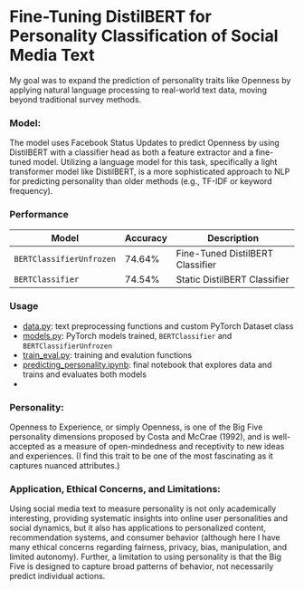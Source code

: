 # Fine-Tuning DistilBERT for Personality Classification of Social Media Text
My goal was to expand the prediction of personality traits like Openness by applying natural language processing to real-world text data, moving beyond traditional survey methods. 

### **Model**: 
The model uses Facebook Status Updates to predict Openness by using DistilBERT with a classifier head as both a feature extractor and a fine-tuned model. Utilizing a language model for this task, specifically a light transformer model like DistilBERT, is a more sophisticated approach to NLP for predicting personality than older methods (e.g., TF-IDF or keyword frequency).

### **Performance**


| Model   | Accuracy | Description |
|---------|----------|----------|
| `BERTClassifierUnfrozen` |74.64%| Fine-Tuned DistilBERT Classifier |
| `BERTClassifier` | 74.54% | Static DistilBERT Classifier |

### **Usage**
- [data.py](https://github.com/samuelcampione/finetuning_distilbert_for_personality_classification/blob/main/predicting_personality.ipynb):  text preprocessing functions and custom PyTorch Dataset class
- [models.py](https://github.com/samuelcampione/finetuning_distilbert_for_personality_classification/blob/main/models.py): PyTorch models trained,  `BERTClassifier` and `BERTClassifierUnfrozen`
- [train_eval.py](https://github.com/samuelcampione/finetuning_distilbert_for_personality_classification/blob/main/train_eval.py): training and evalution functions
- [predicting_personality.ipynb](https://github.com/samuelcampione/finetuning_distilbert_for_personality_classification/blob/main/predicting_personality.ipynb): final notebook that explores data and trains and evaluates both models
- 

### **Personality**: 
Openness to Experience, or simply Openness, is one of the Big Five personality dimensions proposed by Costa and McCrae (1992), and is well-accepted as a measure of open-mindedness and receptivity to new ideas and experiences. (I find this trait to be one of the most fascinating as it captures nuanced attributes.)

### **Application, Ethical Concerns, and Limitations**: 
Using social media text to measure personality is not only academically interesting, providing systematic insights into online user personalities and social dynamics, but it also has applications to personalized content, recommendation systems, and consumer behavior (although here I have many ethical concerns regarding fairness, privacy, bias, manipulation, and limited autonomy). Further, a limitation to using personality is that the Big Five is designed to capture broad patterns of behavior, not necessarily predict individual actions.
